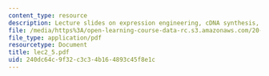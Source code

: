 ```yaml
---
content_type: resource
description: Lecture slides on expression engineering, cDNA synthesis, and microarrays.
file: /media/https%3A/open-learning-course-data-rc.s3.amazonaws.com/20-109-laboratory-fundamentals-in-biological-engineering-fall-2007/240dc64c9f32c3c34b164893c45f8e1c_lec2_5.pdf
file_type: application/pdf
resourcetype: Document
title: lec2_5.pdf
uid: 240dc64c-9f32-c3c3-4b16-4893c45f8e1c
---
```

